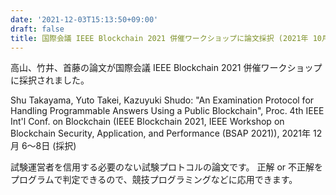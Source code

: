 ```yaml
---
date: '2021-12-03T15:13:50+09:00'
draft: false
title: 国際会議 IEEE Blockchain 2021 併催ワークショップに論文採択 (2021年 10月)
---
```


高山、竹井、首藤の論文が国際会議 IEEE Blockchain 2021 併催ワークショップに採択されました。

Shu Takayama, Yuto Takei, Kazuyuki Shudo: "An Examination Protocol for Handling Programmable Answers Using a Public Blockchain", Proc. 4th IEEE Int'l Conf. on Blockchain (IEEE Blockchain 2021, IEEE Workshop on Blockchain Security, Application, and Performance (BSAP 2021)), 2021年 12月 6〜8日 (採択)

試験運営者を信用する必要のない試験プロトコルの論文です。 正解 or 不正解をプログラムで判定できるので、競技プログラミングなどに応用できます。